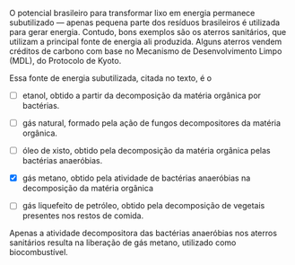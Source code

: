 

O potencial brasileiro para transformar lixo em energia permanece subutilizado — apenas pequena parte dos resíduos brasileiros é utilizada para gerar energia. Contudo, bons exemplos são os aterros sanitários, que utilizam a principal fonte de energia ali produzida. Alguns aterros vendem créditos de carbono com base no Mecanismo de Desenvolvimento Limpo (MDL), do Protocolo de Kyoto.

Essa fonte de energia subutilizada, citada no texto, é o



- [ ] etanol, obtido a partir da decomposição da matéria orgânica por bactérias.
- [ ] gás natural, formado pela ação de fungos decompositores da matéria orgânica.
- [ ] óleo de xisto, obtido pela decomposição da matéria orgânica pelas bactérias anaeróbias.
- [x] gás metano, obtido pela atividade de bactérias anaeróbias na decomposição da matéria orgânica
- [ ] gás liquefeito de petróleo, obtido pela decomposição de vegetais presentes nos restos de comida.


Apenas a atividade decompositora das bactérias anaeróbias nos aterros sanitários resulta na liberação de gás metano, utilizado como biocombustível.
